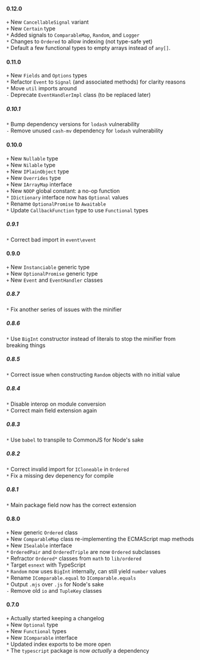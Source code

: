 #### 0.12.0
`+` New `CancellableSignal` variant  
`+` New `Certain` type  
`*` Added signals to `ComparableMap`, `Random`, and `Logger`  
`*` Changes to `Ordered` to allow indexing (not type-safe yet)  
`*` Default a few functional types to empty arrays instead of `any[]`.

#### 0.11.0
`+` New `Fields` and `Options` types  
`*` Refactor `Event` to `Signal` (and associated methods) for clarity reasons  
`*` Move `util` imports around  
`-` Deprecate `EventHandlerImpl` class (to be replaced later)  

##### 0.10.1
`*` Bump dependency versions for `lodash` vulnerability  
`-` Remove unused `cash-mv` dependency for `lodash` vulnerability  

#### 0.10.0
`+` New `Nullable` type  
`+` New `Nilable` type  
`+` New `IPlainObject` type  
`+` New `Overrides` type  
`+` New `IArrayMap` interface  
`+` New `NOOP` global constant: a no-op function  
`*` `IDictionary` interface now has `Optional` values  
`*` Rename `OptionalPromise` to `Awaitable`  
`*` Update `CallbackFunction` type to use `Functional` types  

##### 0.9.1
`*` Correct bad import in `event\event`  

#### 0.9.0
`+` New `Instanciable` generic type  
`+` New `OptionalPromise` generic type  
`+` New `Event` and `EventHandler` classes  

##### 0.8.7
`*` Fix another series of issues with the minifier  

##### 0.8.6
`*` Use `BigInt` constructor instead of literals to stop the minifier from breaking things  

##### 0.8.5
`*` Correct issue when constructing `Random` objects with no initial value  

##### 0.8.4
`*` Disable interop on module conversion  
`*` Correct main field extension again  

##### 0.8.3
`*` Use `babel` to transpile to CommonJS for Node's sake  

##### 0.8.2
`*` Correct invalid import for `ICloneable` in `Ordered`  
`*` Fix a missing dev depenency for compile  

##### 0.8.1
`*` Main package field now has the correct extension  

#### 0.8.0
`+` New generic `Ordered` class  
`+` New `ComparableMap` class re-implementing the ECMAScript map methods  
`+` New `ISealable` interface  
`*` `OrderedPair` and `OrderedTriple` are now `Ordered` subclasses  
`*` Refractor `Ordered*` classes from `math` to `lib/ordered`  
`*` Target `esnext` with TypeScript  
`*` `Random` now uses `BigInt` internally, can still yield `number` values  
`*` Rename `IComparable.equal` to `IComparable.equals`  
`*` Output `.mjs` over `.js` for Node's sake  
`-` Remove old `io` and `TupleKey` classes  

#### 0.7.0
`+` Actually started keeping a changelog  
`+` New `Optional` type  
`+` New `Functional` types  
`+` New `IComparable` interface  
`*` Updated index exports to be more open  
`*` The `typescript` package is now *actually* a dependency  
